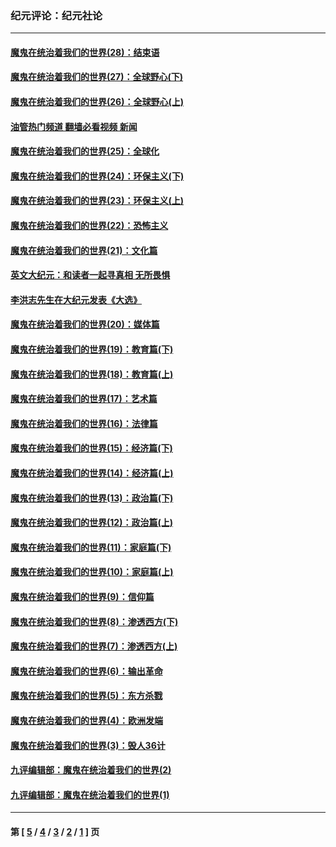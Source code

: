 ### 纪元评论：纪元社论
---
#### [魔鬼在统治着我们的世界(28)：结束语](../../pages/nsc422/n10936246.md?01100330) 
#### [魔鬼在统治着我们的世界(27)：全球野心(下)](../../pages/nsc422/n10928319.md?01100330) 
#### [魔鬼在统治着我们的世界(26)：全球野心(上)](../../pages/nsc422/n10900318.md?01100330) 
#### [油管热门频道 翻墙必看视频 新闻](ok?01100330)
#### [魔鬼在统治着我们的世界(25)：全球化](../../pages/nsc422/n10788205.md?01100330) 
#### [魔鬼在统治着我们的世界(24)：环保主义(下)](../../pages/nsc422/n10695307.md?01100330) 
#### [魔鬼在统治着我们的世界(23)：环保主义(上)](../../pages/nsc422/n10688613.md?01100330) 
#### [魔鬼在统治着我们的世界(22)：恐怖主义](../../pages/nsc422/n10614727.md?01100330) 
#### [魔鬼在统治着我们的世界(21)：文化篇](../../pages/nsc422/n10597706.md?01100330) 
#### [英文大纪元：和读者一起寻真相 无所畏惧](../../pages/nsc422/n12542027.md?01100330) 
#### [李洪志先生在大纪元发表《大选》](../../pages/nsc422/n12534746.md?01100330) 
#### [魔鬼在统治着我们的世界(20)：媒体篇](../../pages/nsc422/n10586579.md?01100330) 
#### [魔鬼在统治着我们的世界(19)：教育篇(下)](../../pages/nsc422/n10564808.md?01100330) 
#### [魔鬼在统治着我们的世界(18)：教育篇(上)](../../pages/nsc422/n10526970.md?01100330) 
#### [魔鬼在统治着我们的世界(17)：艺术篇](../../pages/nsc422/n10499093.md?01100330) 
#### [魔鬼在统治着我们的世界(16)：法律篇](../../pages/nsc422/n10485969.md?01100330) 
#### [魔鬼在统治着我们的世界(15)：经济篇(下)](../../pages/nsc422/n10469975.md?01100330) 
#### [魔鬼在统治着我们的世界(14)：经济篇(上)](../../pages/nsc422/n10457370.md?01100330) 
#### [魔鬼在统治着我们的世界(13)：政治篇(下)](../../pages/nsc422/n10448270.md?01100330) 
#### [魔鬼在统治着我们的世界(12)：政治篇(上)](../../pages/nsc422/n10444576.md?01100330) 
#### [魔鬼在统治着我们的世界(11)：家庭篇(下)](../../pages/nsc422/n10440961.md?01100330) 
#### [魔鬼在统治着我们的世界(10)：家庭篇(上)](../../pages/nsc422/n10435448.md?01100330) 
#### [魔鬼在统治着我们的世界(9)：信仰篇](../../pages/nsc422/n10432159.md?01100330) 
#### [魔鬼在统治着我们的世界(8)：渗透西方(下)](../../pages/nsc422/n10429603.md?01100330) 
#### [魔鬼在统治着我们的世界(7)：渗透西方(上)](../../pages/nsc422/n10426013.md?01100330) 
#### [魔鬼在统治着我们的世界(6)：输出革命](../../pages/nsc422/n10421536.md?01100330) 
#### [魔鬼在统治着我们的世界(5)：东方杀戮](../../pages/nsc422/n10417707.md?01100330) 
#### [魔鬼在统治着我们的世界(4)：欧洲发端](../../pages/nsc422/n10414890.md?01100330) 
#### [魔鬼在统治着我们的世界(3)：毁人36计](../../pages/nsc422/n10411583.md?01100330) 
#### [九评编辑部：魔鬼在统治着我们的世界(2)](../../pages/nsc422/n10410036.md?01100330) 
#### [九评编辑部：魔鬼在统治着我们的世界(1)](../../pages/nsc422/n10406825.md?01100330) 

---
#### 第 [ [5](./5.md?01100330) / [4](./4.md?01100330) / [3](./3.md?01100330) / [2](./2.md?01100330) / [1](./1.md?01100330) ] 页
